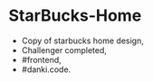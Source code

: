 # StarBucks-Home
* Copy of starbucks home design,<br>
 * Challenger completed,<br>
 * #frontend,<br>
 * #danki.code.
